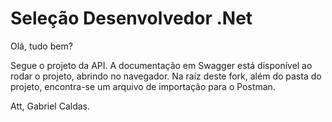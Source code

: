 # Seleção Desenvolvedor .Net

Olá, tudo bem?

Segue o projeto da API. 
A documentação em Swagger está disponível ao rodar o projeto, abrindo no navegador. Na raíz deste fork, além do pasta do projeto, encontra-se um arquivo de importação para o Postman.

Att,
Gabriel Caldas.

